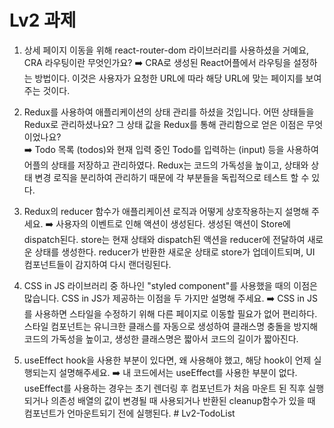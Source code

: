 # Lv2 과제


1. 상세 페이지 이동을 위해 react-router-dom 라이브러리를 사용하셨을 거예요, CRA 라우팅이란 무엇인가요?
➡️ CRA로 생성된 React어플에서 라우팅을 설정하는 방법이다. 이것은 사용자가 요청한 URL에 따라 해당 URL에 맞는 페이지를 보여주는 것이다. 


2. Redux를 사용하여 애플리케이션의 상태 관리를 하셨을 것입니다. 어떤 상태들을 Redux로 관리하셨나요? 그 상태 값을 Redux를 통해 관리함으로 얻은 이점은 무엇이었나요?  
➡️ Todo 목록 (todos)와 현재 입력 중인 Todo를 입력하는 (input) 등을 사용하여 어플의 상태를 저장하고 관리하였다. Redux는 코드의 가독성을 높이고, 상태와 상태 변경 로직을 분리하여 관리하기 때문에 각 부분들을 독립적으로 테스트 할 수 있다.


3. Redux의 reducer 함수가 애플리케이션 로직과 어떻게 상호작용하는지 설명해 주세요.
➡️ 사용자의 이벤트로 인해 액션이 생성된다. 생성된 액션이 Store에 dispatch된다. store는 현재 상태와 dispatch된 액션을 reducer에 전달하여 새로운 상태를 생성한다. reducer가 반환한 새로운 상태로 store가 업데이트되며, UI 컴포넌트들이 감지하여 다시 랜더링된다.


4. CSS in JS 라이브러리 중 하나인 "styled component"를 사용했을 때의 이점은 많습니다. CSS in JS가 제공하는 이점을 두 가지만 설명해 주세요.
➡️ CSS in JS를 사용하면 스타일을 수정하기 위해 다른 페이지로 이동할 필요가 없어 편리하다. 스타일 컴포넌트는 유니크한 클래스를 자동으로 생성하여 클래스명 충돌을 방지해 코드의 가독성을 높이고, 생성한 클래스명은 짧아서 코드의 길이가 짧아진다.


5. useEffect hook을 사용한 부분이 있다면, 왜 사용해야 했고, 해당 hook이 언제 실행되는지 설명해주세요.
➡️ 내 코드에서는 useEffect를 사용한 부분이 없다. useEffect를 사용하는 경우는 초기 렌더링 후 컴포넌트가 처음 마운트 된 직후 실행되거나 의존성 배열의 값이 변경될 때 사용되거나 반환된 cleanup함수가 있을 때 컴포넌트가 언마운트되기 전에 실행된다.
#   L v 2 - T o d o L i s t 
 
 

